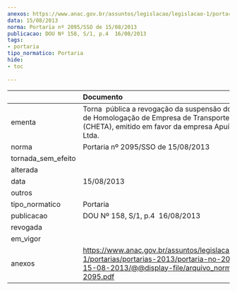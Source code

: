 ```yaml
---
anexos: https://www.anac.gov.br/assuntos/legislacao/legislacao-1/portarias/portarias-2013/portaria-no-2095-sso-de-15-08-2013/@@display-file/arquivo_norma/PA2013-2095.pdf
data: 15/08/2013
norma: Portaria nº 2095/SSO de 15/08/2013
publicacao: DOU Nº 158, S/1, p.4  16/08/2013
tags:
- portaria
tipo_normatico: Portaria
hide: 
- toc 
 
---
```


|                    | Documento                                                                                                                                                         |
|:-------------------|:------------------------------------------------------------------------------------------------------------------------------------------------------------------|
| ementa             | Torna  pública a revogação da suspensão do Certificado de Homologação de Empresa de Transporte Aéreo (CHETA), emitido em favor da empresa Apuí Táxi Aéreo Ltda.   |
| norma              | Portaria nº 2095/SSO de 15/08/2013                                                                                                                                |
| tornada_sem_efeito |                                                                                                                                                                   |
| alterada           |                                                                                                                                                                   |
| data               | 15/08/2013                                                                                                                                                        |
| outros             |                                                                                                                                                                   |
| tipo_normatico     | Portaria                                                                                                                                                          |
| publicacao         | DOU Nº 158, S/1, p.4  16/08/2013                                                                                                                                  |
| revogada           |                                                                                                                                                                   |
| em_vigor           |                                                                                                                                                                   |
| anexos             | https://www.anac.gov.br/assuntos/legislacao/legislacao-1/portarias/portarias-2013/portaria-no-2095-sso-de-15-08-2013/@@display-file/arquivo_norma/PA2013-2095.pdf |